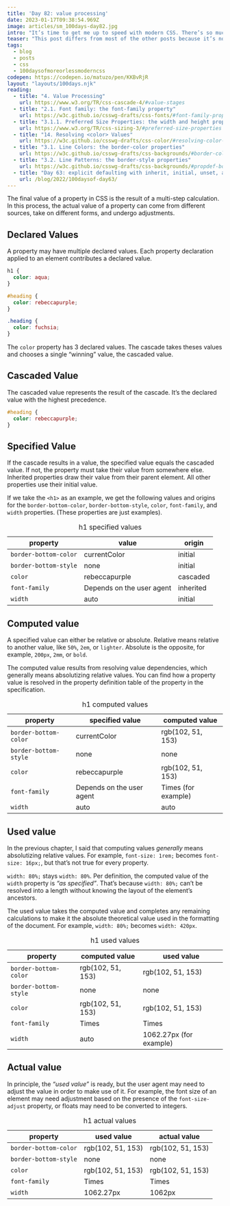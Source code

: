 ```yaml
---
title: 'Day 82: value processing'
date: 2023-01-17T09:38:54.969Z
image: articles/sm_100days-day82.jpg
intro: "It’s time to get me up to speed with modern CSS. There’s so much new in CSS that I know too little about. To change that I’ve started [#100DaysOfMoreOrLessModernCSS](/blog/2022/100-days-of-more-or-less-modern-css/). Why more or less modern CSS? Because some topics will be about cutting-edge features, while other stuff has been around for quite a while already, but I just have little to no experience with it."
teaser: "This post differs from most of the other posts because it’s not about modern CSS, but about CSS fundamentals. When I was writing about [custom properties](/blog/2022/100daysof-day1/) and especially about [container style queries](/blog/2023/100daysof-day80/), I realized that I had to understand some of the basics of the language first before I could comprehend how certain properties and rules worked."
tags:
  - blog
  - posts
  - css
  - 100daysofmoreorlessmoderncss
codepen: https://codepen.io/matuzo/pen/KKBvRjR
layout: "layouts/100days.njk"
reading:
  - title: "4. Value Processing"
    url: https://www.w3.org/TR/css-cascade-4/#value-stages
  - title: "2.1. Font family: the font-family property"
    url: https://w3c.github.io/csswg-drafts/css-fonts/#font-family-prop
  - title: "3.1.1. Preferred Size Properties: the width and height properties"
    url: https://www.w3.org/TR/css-sizing-3/#preferred-size-properties
  - title: "14. Resolving <color> Values"
    url: https://w3c.github.io/csswg-drafts/css-color/#resolving-color-values
  - title: "3.1. Line Colors: the border-color properties"
    url: https://w3c.github.io/csswg-drafts/css-backgrounds/#border-color
  - title: "3.2. Line Patterns: the border-style properties"
    url: https://w3c.github.io/csswg-drafts/css-backgrounds/#propdef-border-bottom-style
  - title: "Day 63: explicit defaulting with inherit, initial, unset, and revert"
    url: /blog/2022/100daysof-day63/
---
```


The final value of a property in CSS is the result of a multi-step calculation. In this process, the actual value of a property can come from different sources, take on different forms, and undergo adjustments.

## Declared Values

A property may have multiple declared values. Each property declaration applied to an element contributes a declared value.

```css
h1 {
  color: aqua;
}

#heading {
  color: rebeccapurple;
}

.heading {
  color: fuchsia;
}

```

The `color` property has 3 declared values. The cascade takes theses values and chooses a single “winning” value, the cascaded value.

## Cascaded Value

The cascaded value represents the result of the cascade. It’s the declared value with the highest precedence.

```css
#heading {
  color: rebeccapurple;
}
```

## Specified Value

If the cascade results in a value, the specified value equals the cascaded value. If not, the property must take their value from somewhere else. Inherited properties draw their value from their parent element. All other properties use their initial value.

If we take the `<h1>` as an example, we get the following values and origins for the `border-bottom-color`, `border-bottom-style`, `color`, `font-family`, and `width` properties. (These properties are just examples).

<table>
  <caption>h1 specified values</caption>

  <thead>
    <tr>
      <th>property</th>
      <th>value</th>
      <th>origin</th>
    </tr>
  </thead>

  <tbody>
    <tr>
      <td><code>border-bottom-color</code></td>
      <td>currentColor</td>
      <td>initial</td>
    </tr>
    <tr>
      <td><code>border-bottom-style</code></td>
      <td>none</td>
      <td>initial</td>
    </tr>
    <tr>
      <td><code>color</code></td>
      <td>rebeccapurple</td>
      <td>cascaded</td>
    </tr>
    <tr>
      <td><code>font-family</code></td>
      <td>Depends on the user agent</td>
      <td>inherited</td>
    </tr>
    <tr>
      <td><code>width</code></td>
      <td>auto</td>
      <td>initial</td>
    </tr>
  </thead>
</table>

## Computed value

A specified value can either be relative or absolute. Relative means relative to another value, like `50%`, `2em`, or `lighter`. Absolute is the opposite, for example, `200px`, `2mm`, or `bold`.

The computed value results from resolving value dependencies, which generally means absolutizing relative values. You can find how a property value is resolved in the property definition table of the property in the specification.

<table>
  <caption>h1 computed values</caption>

  <thead>
    <tr>
      <th>property</th>
      <th>specified value</th>
      <th>computed value</th>
    </tr>
  </thead>

  <tbody>
    <tr>
      <td><code>border-bottom-color</code></td>
      <td>currentColor</td>
      <td>rgb(102, 51, 153)</td>
    </tr>
    <tr>
      <td><code>border-bottom-style</code></td>
      <td>none</td>
      <td>none</td>
    </tr>
    <tr>
      <td><code>color</code></td>
      <td>rebeccapurple</td>
      <td>rgb(102, 51, 153)</td>
    </tr>
    <tr>
      <td><code>font-family</code></td>
      <td>Depends on the user agent</td>
      <td>Times (for example)</td>
    </tr>
    <tr>
      <td><code>width</code></td>
      <td>auto</td>
      <td>auto</td>
    </tr>
  </thead>
</table>

## Used value

In the previous chapter, I said that computing values _generally_ means absolutizing relative values. For example, `font-size: 1rem;` becomes `font-size: 16px;`, but that’s not true for every property. 

`width: 80%;` stays `width: 80%`. Per definition, the computed value of the `width` property is _“as specified”_. That’s because `width: 80%;` can’t be resolved into a length without knowing the layout of the element’s ancestors.

The used value takes the computed value and completes any remaining calculations to make it the absolute theoretical value used in the formatting of the document. For example, `width: 80%;` becomes `width: 420px`.


<table>
  <caption>h1 used values</caption>

  <thead>
    <tr>
      <th>property</th>
      <th>computed value</th>
      <th>used value</th>
    </tr>
  </thead>

  <tbody>
    <tr>
      <td><code>border-bottom-color</code></td>
      <td>rgb(102, 51, 153)</td>
      <td>rgb(102, 51, 153)</td>
    </tr>
    <tr>
      <td><code>border-bottom-style</code></td>
      <td>none</td>
      <td>none</td>
    </tr>
    <tr>
      <td><code>color</code></td>
      <td>rgb(102, 51, 153)</td>
      <td>rgb(102, 51, 153)</td>
    </tr>
    <tr>
      <td><code>font-family</code></td>
      <td>Times</td>
      <td>Times</td>
    </tr>
    <tr>
      <td><code>width</code></td>
      <td>auto</td>
      <td>1062.27px (for example)</td>
    </tr>
  </thead>
</table>

## Actual value

In principle, the _“used value”_ is ready, but the user agent may need to adjust the value in order to make use of it. For example, the font size of an element may need adjustment based on the presence of the `font-size-adjust` property, or floats may need to be converted to integers. 

<table>
  <caption>h1 actual values</caption>

  <thead>
    <tr>
      <th>property</th>
      <th>used value</th>
      <th>actual value</th>
    </tr>
  </thead>

  <tbody>
    <tr>
      <td><code>border-bottom-color</code></td>
      <td>rgb(102, 51, 153)</td>
      <td>rgb(102, 51, 153)</td>
    </tr>
    <tr>
      <td><code>border-bottom-style</code></td>
      <td>none</td>
      <td>none</td>
    </tr>
    <tr>
      <td><code>color</code></td>
      <td>rgb(102, 51, 153)</td>
      <td>rgb(102, 51, 153)</td>
    </tr>
    <tr>
      <td><code>font-family</code></td>
      <td>Times</td>
      <td>Times</td>
    </tr>
    <tr>
      <td><code>width</code></td>
      <td>1062.27px</td>
      <td>1062px</td>
    </tr>
  </thead>
</table>